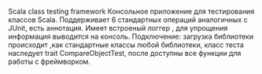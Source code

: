 
Scala class testing framework
Консольное приложение для тестирования классов Scala. 
Поддерживает 6 стандартных операций аналогичных с JUnit, есть  аннотация. 
Имеет встроеный логгер , для упрощения информация выводится на консоль.
Подключение: загрузка библиотеки происходит ,как стандартные классы любой библиотеки, класс теста наследует trait CompareObjectTest,
после доступны все функции для работы с фреймворком.
